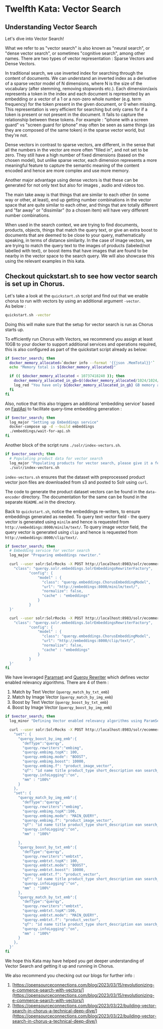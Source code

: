 # Twelfth Kata: Vector Search


## Understanding Vector Search

Let's dive into Vector Search!

What we refer to as "vector search" is also known as "neural search", or "dense vector search", or sometimes "cognitive search", among other names.
There are two types of vector representation : Sparse Vectors and Dense Vectors.

In traditional search, we use inverted index for searching through the content of documents. We can understand an inverted index as a derivative of a sparse vector model of N dimensions, where N is the size of the vocabulary (after stemming, removing stopwords etc.).
Each dimension/axis represents a token in the index and each document is represented by an embedding or a vector of a 1 or a non-zero whole number (e.g. term frequency) for the token present in the given document, or 0 when missing. 
This representation is very efficient for searching but only cares for if a token is present or not present in the document. It fails to capture the relationship between these tokens.
For example :
"iphone with a screen guard" vs "screen guard for iphone" may often be seen as same things (as they are composed of the same token) in the sparse vector world, but they're not.

Dense vectors in contrast to sparse vectors, are different, in the sense that all the numbers in the vector are more often "filled in", and not set to be zero. They still have a high number of fixed dimensions (based on the chosen model), but unlike sparse vector, each dimension represents a more meaningful feature to capture the semantic meaning of the content encoded and hence are more complex and use more memory.

Another major advantage using dense vectors is that these can be generated for not only text but also for images , audio and videos too.

The main take away is that things that are similar to each other (in some way or other, at least), end up getting number combinations in the vector space that are quite similar to each other, and things that are totally different and "far away" or "dissimilar" (to a chosen item) will have very different number combinations.

When used in the search context, we are trying to find documents, products, objects, things that match the query text, or give an extra boost to documents that are deemed to be close to your query, mathematically speaking, in terms of distance similarity.  In the case of image vectors, we are trying to match the query text to the images of products (labeled/not labelled with text), or boost items that have images that are found to be nearby in the vector space to the search query.
We will also showcase this using the relevant examples in this kata.


## Checkout quickstart.sh to see how vector search is set up in Chorus.

Let's take a look at the `quickstart.sh` script and find out that we enable chorus to run with vectors by using an additional argument `-vector`.  
As below :

```bash
quickstart.sh -vector
```
 
Doing this will make sure that the setup for vector search is run as Chorus starts up.

To efficiently run Chorus with Vectors, we recommend you assign at least 10GB to your docker to support additional services and operations required, this is also configured as part of the quickstart script already as below:

```bash
if $vector_search; then
  docker_memory_allocated=`docker info --format '{{json .MemTotal}}'`
  echo "Memory total is ${docker_memory_allocated}"

  if (( $docker_memory_allocated < 10737418240 )); then
    docker_memory_allocated_in_gb=$((docker_memory_allocated/1024/1024/1024))
    log_red "You have only ${docker_memory_allocated_in_gb} GB memory allocated to Docker, and you need at least 10GB for vectors demo."
  fi
fi
```


Also, notice that this also triggers an additional 'embedding service' based on [FastApi](https://fastapi.tiangolo.com/) to facilitate query-time embedding generation :

```bash
if $vector_search; then
  log_major "Setting up Embeddings service"
  docker-compose up -d --build embeddings
  ./embeddings/wait-for-api.sh
fi
```

Another block of the script runs `./solr/index-vectors.sh`.

```bash
if $vector_search; then
  # Populating product data for vector search
  log_major "Populating products for vector search, please give it a few minutes!"
  ./solr/index-vectors.sh
```

`index-vectors.sh` ensures that the dataset with preprocessed product vector json files are downloaded from s3 and posted to Solr using `curl`.

The code to generate the product dataset vectors can be found in the `data-encoder` directory.
The documentation for the same can be found in the separate `README.md` in the directory. 


Back to `quickstart.sh`, notice the embeddings re-writers, to ensure embeddings generated as needed. To query text vector field - the query vector is generated using `minilm` and hence is requested from `http://embeddings:8000/minilm/text/`.
To query image vector field, the query vector is generated using `clip` and hence is requested from `http://embeddings:8000/clip/text/`.


```bash
if $vector_search; then
  # Embedding service for vector search
  log_major "Preparing embeddings rewriter."

  curl --user solr:SolrRocks -X POST http://localhost:8983/solr/ecommerce/querqy/rewriter/embtxt?action=save -H 'Content-type:application/json'  -d '{
    "class": "querqy.solr.embeddings.SolrEmbeddingsRewriterFactory",
           "config": {
               "model" : {
                 "class": "querqy.embeddings.ChorusEmbeddingModel",
                 "url": "http://embeddings:8000/minilm/text/",
                 "normalize": false,
                 "cache" : "embeddings"
               }
           }
  }'

  curl --user solr:SolrRocks -X POST http://localhost:8983/solr/ecommerce/querqy/rewriter/embimg?action=save -H 'Content-type:application/json'  -d '{
    "class": "querqy.solr.embeddings.SolrEmbeddingsRewriterFactory",
           "config": {
               "model" : {
                 "class": "querqy.embeddings.ChorusEmbeddingModel",
                 "url": "http://embeddings:8000/clip/text/",
                 "normalize": false,
                 "cache" : "embeddings"
               }
           }
  }'
fi
```

We have leveraged [Paramset](https://solr.apache.org/guide/solr/latest/configuration-guide/request-parameters-api.html) and [Querqy Rewriter](https://github.com/querqy/querqy-embeddings-rewriter) which defines vector enabled relevancy algorithms. 
There are 4 of them : 
1. Match by Text Vector (`querqy_match_by_txt_emb`)
2. Match by Image Vector (`querqy_match_by_img_emb`)
3. Boost by Text Vector (`querqy_boost_by_txt_emb`)
4. Boost by Image Vector (`querqy_boost_by_img_emb`)

```bash
if $vector_search; then
  log_minor "Defining Vector enabled relevancy algorithms using ParamSets."

  curl --user solr:SolrRocks -X POST http://localhost:8983/solr/ecommerce/config/params -H 'Content-type:application/json'  -d '{
    "set": {
      "querqy_boost_by_img_emb":{
        "defType":"querqy",
        "querqy.rewriters":"embimg",
        "querqy.embimg.topK": 100,
        "querqy.embimg.mode": "BOOST",
        "querqy.embimg.boost": 10000,
        "querqy.embimg.f": "product_image_vector",
        "qf": "id name title product_type short_description ean search_attributes",
        "querqy.infoLogging":"on",
        "mm" : "100%"
      }
    },
    "set": {
      "querqy_match_by_img_emb":{
        "defType":"querqy",
        "querqy.rewriters":"embimg",
        "querqy.embimg.topK":100,
        "querqy.embimg.mode": "MAIN_QUERY",
        "querqy.embimg.f": "product_image_vector",
        "qf": "id name title product_type short_description ean search_attributes",
        "querqy.infoLogging":"on",
        "mm" : "100%"

      },
      "querqy_boost_by_txt_emb":{
        "defType":"querqy",
        "querqy.rewriters":"embtxt",
        "querqy.embtxt.topK": 100,
        "querqy.embtxt.mode": "BOOST",
        "querqy.embtxt.boost": 10000,
        "querqy.embtxt.f": "product_vector",
        "qf": "id name title product_type short_description ean search_attributes",
        "querqy.infoLogging":"on",
        "mm" : "100%"
      },
      "querqy_match_by_txt_emb":{
        "defType":"querqy",
        "querqy.rewriters":"embtxt",
        "querqy.embtxt.topK":100,
        "querqy.embtxt.mode": "MAIN_QUERY",
        "querqy.embtxt.f": "product_vector",
        "qf": "id name title product_type short_description ean search_attributes",
        "querqy.infoLogging":"on",
        "mm" : "100%"
      }
    },
  }'
fi
```

We hope this Kata may have helped you get deeper understanding of Vector Search and getting it up and running in Chorus.

We also recommend you checking out our blogs for further info :
1. [https://opensourceconnections.com/blog/2023/03/15/revolutionizing-e-commerce-search-with-vectors/](https://opensourceconnections.com/blog/2023/03/15/revolutionizing-e-commerce-search-with-vectors/)
2. [https://opensourceconnections.com/blog/2023/03/22/building-vector-search-in-chorus-a-technical-deep-dive/](https://opensourceconnections.com/blog/2023/03/22/building-vector-search-in-chorus-a-technical-deep-dive/)

